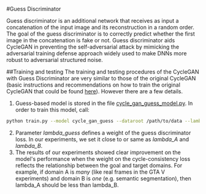 #Guess Discriminator 

Guess discriminator is an additional network that receives as input 
a concatenation of the input image and its reconstruction in a random order. 
The goal of the guess discriminator is to correctly predict whether 
the first image in the concatenation is fake or not. 
Guess discriminator aids CycleGAN in preventing the self-adversarial
attack by mimicking the adversarial training defense approach widely used 
to make DNNs more robust to adversarial structured noise.

##Training and testing
The training and testing procedures of the CycleGAN with Guess Discriminator are 
very similar to those of the original CycleGAN (basic instructions and recommendations on how to train the original
CycleGAN that could be found [here](tips.md)).
However there are a few details.
1. Guess-based model is stored in the file [cycle_gan_guess_model.py](../models/cycle_gan_guess_model.py).
In order to train this model, call:
```bash
python train.py --model cycle_gan_guess --dataroot /path/to/data --lambda_guess *some_double*
```
2. Parameter *lambda_guess* defines a weight of the guess discriminator loss.
 In our experiments, we set it close to or same as 
*lambda_A* and *lambda_B*.
3. The results of our experiments showed clear improvement on the model's
performance when the weight on the cycle-consistency loss reflects the 
relationship between the goal and target domains. For example, if domain A 
is *many* (like real frames in the GTA V experiments) and domain B is 
*one* (e.g. semantic segmentation), then lambda_A should be less than 
lambda_B. 